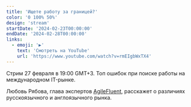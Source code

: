 ```yaml
---
title: 'Ищете работу за границей?'
color: '0 100% 50%'
design: 'stream'
startDate: '2024-02-23T00:00:00'
endDate: '2024-02-28T00:00:00'
links:
  - emoji: '▶️'
    text: 'Смотреть на YouTube'
    url: 'https://www.youtube.com/watch?v=rmEIgbWxTX4'
---
```


Стрим 27 февраля в 19:00 GMT+3. Топ ошибок при поиске работы на международном IT-рынке.

Любовь Рябова, глава экспертов <a href="https://t.me/agilefluent" class="link">AgileFluent</a>, расскажет о различиях русскоязычного и англоязычного рынка.


